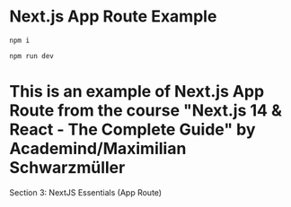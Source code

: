 # Next.js App Route Example

`npm i`

`npm run dev`

# This is an example of Next.js App Route from the course "Next.js 14 & React - The Complete Guide" by Academind/Maximilian Schwarzmüller

Section 3: NextJS Essentials (App Route)
